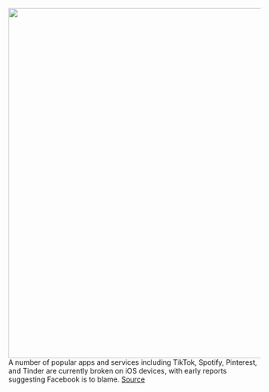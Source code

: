<img src='https://cdn.vox-cdn.com/thumbor/EsUxEYvpCSECwX2Ot-83I81dqDw=/0x0:2040x1360/1200x800/filters:focal(857x517:1183x843)/cdn.vox-cdn.com/uploads/chorus_image/image/67040328/akrales_190918_3645_0179merged.0.jpg' width='700px' /><br/>
A number of popular apps and services including TikTok, Spotify, Pinterest, and Tinder are currently broken on iOS devices, with early reports suggesting Facebook is to blame.
<a href='https://www.theverge.com/2020/7/10/21319784/ios-apps-crashing-spotify-tiktok-pinterest-tinder-facebook-sdk-certification-issue'> Source <a/>